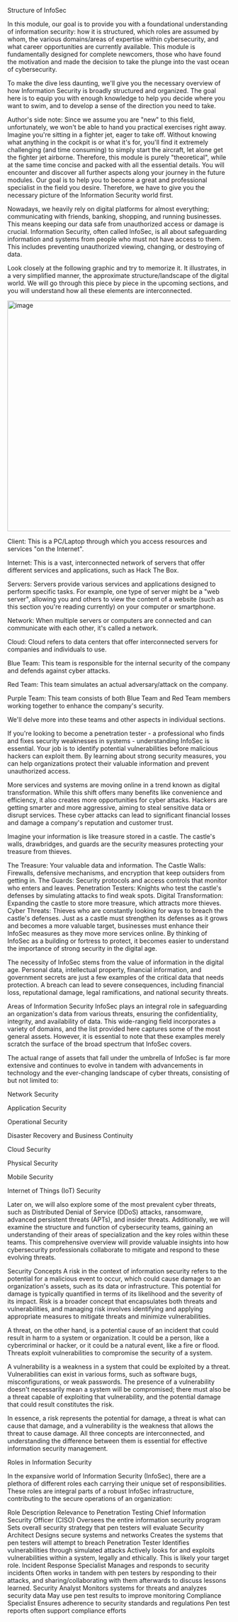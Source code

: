 Structure of InfoSec

In this module, our goal is to provide you with a foundational understanding of information security: how it is structured, which roles are assumed by whom, the various domains/areas of expertise within cybersecurity, and what career opportunities are currently available. This module is fundamentally designed for complete newcomers, those who have found the motivation and made the decision to take the plunge into the vast ocean of cybersecurity.

To make the dive less daunting, we'll give you the necessary overview of how Information Security is broadly structured and organized. The goal here is to equip you with enough knowledge to help you decide where you want to swim, and to develop a sense of the direction you need to take.

Author's side note:
Since we assume you are "new" to this field, unfortunately, we won't be able to hand you practical exercises right away. Imagine you're sitting in a fighter jet, eager to take off. Without knowing what anything in the cockpit is or what it's for, you'll find it extremely challenging (and time consuming) to simply start the aircraft, let alone get the fighter jet airborne. Therefore, this module is purely "theoretical", while at the same time concise and packed with all the essential details. You will encounter and discover all further aspects along your journey in the future modules. Our goal is to help you to become a great and professional specialist in the field you desire. Therefore, we have to give you the necessary picture of the Information Security world first.

Nowadays, we heavily rely on digital platforms for almost everything; communicating with friends, banking, shopping, and running businesses. This means keeping our data safe from unauthorized access or damage is crucial. Information Security, often called InfoSec, is all about safeguarding information and systems from people who must not have access to them. This includes preventing unauthorized viewing, changing, or destroying of data.

Look closely at the following graphic and try to memorize it. It illustrates, in a very simplified manner, the approximate structure/landscape of the digital world. We will go through this piece by piece in the upcoming sections, and you will understand how all these elements are interconnected.

<img width="1021" height="519" alt="image" src="https://github.com/user-attachments/assets/51237bbe-38c9-43e1-9137-4bf1a0cdb2b9" />

Client: This is a PC/Laptop through which you access resources and services "on the Internet".

Internet: This is a vast, interconnected network of servers that offer different services and applications, such as Hack The Box.

Servers: Servers provide various services and applications designed to perform specific tasks. For example, one type of server might be a "web server", allowing you and others to view the content of a website (such as this section you're reading currently) on your computer or smartphone.

Network: When multiple servers or computers are connected and can communicate with each other, it's called a network.

Cloud: Cloud refers to data centers that offer interconnected servers for companies and individuals to use.

Blue Team: This team is responsible for the internal security of the company and defends against cyber attacks.

Red Team: This team simulates an actual adversary/attack on the company.

Purple Team: This team consists of both Blue Team and Red Team members working together to enhance the company's security.

We'll delve more into these teams and other aspects in individual sections.

If you're looking to become a penetration tester - a professional who finds and fixes security weaknesses in systems - understanding InfoSec is essential. Your job is to identify potential vulnerabilities before malicious hackers can exploit them. By learning about strong security measures, you can help organizations protect their valuable information and prevent unauthorized access.

More services and systems are moving online in a trend known as digital transformation. While this shift offers many benefits like convenience and efficiency, it also creates more opportunities for cyber attacks. Hackers are getting smarter and more aggressive, aiming to steal sensitive data or disrupt services. These cyber attacks can lead to significant financial losses and damage a company's reputation and customer trust.

Imagine your information is like treasure stored in a castle. The castle's walls, drawbridges, and guards are the security measures protecting your treasure from thieves.

The Treasure: Your valuable data and information.
The Castle Walls: Firewalls, defensive mechanisms, and encryption that keep outsiders from getting in.
The Guards: Security protocols and access controls that monitor who enters and leaves.
Penetration Testers: Knights who test the castle's defenses by simulating attacks to find weak spots.
Digital Transformation: Expanding the castle to store more treasure, which attracts more thieves.
Cyber Threats: Thieves who are constantly looking for ways to breach the castle's defenses.
Just as a castle must strengthen its defenses as it grows and becomes a more valuable target, businesses must enhance their InfoSec measures as they move more services online. By thinking of InfoSec as a building or fortress to protect, it becomes easier to understand the importance of strong security in the digital age.

The necessity of InfoSec stems from the value of information in the digital age. Personal data, intellectual property, financial information, and government secrets are just a few examples of the critical data that needs protection. A breach can lead to severe consequences, including financial loss, reputational damage, legal ramifications, and national security threats.

Areas of Information Security
InfoSec plays an integral role in safeguarding an organization's data from various threats, ensuring the confidentiality, integrity, and availability of data. This wide-ranging field incorporates a variety of domains, and the list provided here captures some of the most general assets. However, it is essential to note that these examples merely scratch the surface of the broad spectrum that InfoSec covers.

The actual range of assets that fall under the umbrella of InfoSec is far more extensive and continues to evolve in tandem with advancements in technology and the ever-changing landscape of cyber threats, consisting of but not limited to:

Network Security

Application Security

Operational Security

Disaster Recovery and Business Continuity

Cloud Security

Physical Security

Mobile Security

Internet of Things (IoT) Security

Later on, we will also explore some of the most prevalent cyber threats, such as Distributed Denial of Service (DDoS) attacks, ransomware, advanced persistent threats (APTs), and insider threats. Additionally, we will examine the structure and function of cybersecurity teams, gaining an understanding of their areas of specialization and the key roles within these teams. This comprehensive overview will provide valuable insights into how cybersecurity professionals collaborate to mitigate and respond to these evolving threats.

Security Concepts
A risk in the context of information security refers to the potential for a malicious event to occur, which could cause damage to an organization's assets, such as its data or infrastructure. This potential for damage is typically quantified in terms of its likelihood and the severity of its impact. Risk is a broader concept that encapsulates both threats and vulnerabilities, and managing risk involves identifying and applying appropriate measures to mitigate threats and minimize vulnerabilities.

A threat, on the other hand, is a potential cause of an incident that could result in harm to a system or organization. It could be a person, like a cybercriminal or hacker, or it could be a natural event, like a fire or flood. Threats exploit vulnerabilities to compromise the security of a system.

A vulnerability is a weakness in a system that could be exploited by a threat. Vulnerabilities can exist in various forms, such as software bugs, misconfigurations, or weak passwords. The presence of a vulnerability doesn't necessarily mean a system will be compromised; there must also be a threat capable of exploiting that vulnerability, and the potential damage that could result constitutes the risk.

In essence, a risk represents the potential for damage, a threat is what can cause that damage, and a vulnerability is the weakness that allows the threat to cause damage. All three concepts are interconnected, and understanding the difference between them is essential for effective information security management.

Roles in Information Security

In the expansive world of Information Security (InfoSec), there are a plethora of different roles each carrying their unique set of responsibilities. These roles are integral parts of a robust InfoSec infrastructure, contributing to the secure operations of an organization:

Role Description Relevance to Penetration Testing
Chief Information Security Officer (CISO) Oversees the entire information security program Sets overall security strategy that pen testers will evaluate
Security Architect Designs secure systems and networks Creates the systems that pen testers will attempt to breach
Penetration Tester Identifies vulnerabilities through simulated attacks Actively looks for and exploits vulnerabilities within a system, legally and ethically. This is likely your target role.
Incident Response Specialist Manages and responds to security incidents Often works in tandem with pen testers by responding to their attacks, and sharing/collaborating with them afterwards to discuss lessons learned.
Security Analyst Monitors systems for threats and analyzes security data May use pen test results to improve monitoring
Compliance Specialist Ensures adherence to security standards and regulations Pen test reports often support compliance efforts
